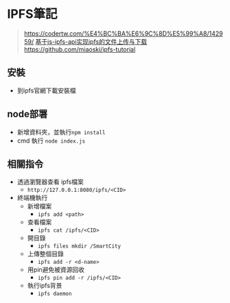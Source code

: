 # IPFS筆記

> https://codertw.com/%E4%BC%BA%E6%9C%8D%E5%99%A8/142959/
> [基于js-ipfs-api实现ipfs的文件上传与下载](https://blog.csdn.net/koastal/article/details/78771932)
> https://github.com/miaoski/ipfs-tutorial
## 安裝
* 到ipfs官網下載安裝檔

## node部署
* 新增資料夾，並執行`npm install`
* cmd 執行 `node index.js`

## 相關指令
* 透過瀏覽器查看 ipfs檔案
    * `http://127.0.0.1:8080/ipfs/<CID>`
* 終端機執行
    * 新增檔案
        * `ipfs add <path>`
    * 查看檔案
        * `ipfs cat /ipfs/<CID>`
    * 開目錄
        * `ipfs files mkdir /SmartCity `  
    * 上傳整個目錄
        * `ipfs add -r <d-name>`
    * 用pin避免被資源回收
        * `ipfs pin add -r /ipfs/<CID>`
    * 執行ipfs背景
        * `ipfs daemon`
    